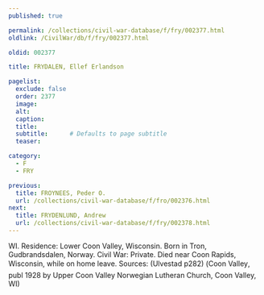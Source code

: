 ```yaml
---
published: true

permalink: /collections/civil-war-database/f/fry/002377.html
oldlink: /CivilWar/db/f/fry/002377.html

oldid: 002377

title: FRYDALEN, Ellef Erlandson

pagelist:
  exclude: false
  order: 2377
  image: 
  alt:
  caption:
  title:
  subtitle:      # Defaults to page subtitle
  teaser:

category: 
  - F 
  - FRY

previous:
  title: FROYNEES, Peder O.
  url: /collections/civil-war-database/f/fro/002376.html  
next:
  title: FRYDENLUND, Andrew
  url: /collections/civil-war-database/f/fry/002378.html   
---
```

WI. Residence: Lower Coon Valley, Wisconsin. Born in Tron, Gudbrandsdalen, Norway. Civil War: Private. Died near Coon Rapids, Wisconsin, while on home leave. Sources: (Ulvestad p282) (&#147;Coon Valley&#148;, publ 1928 by Upper Coon Valley Norwegian Lutheran Church, Coon Valley, WI)